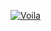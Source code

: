 [![Voila](https://mybinder.org/badge_logo.svg)](https://mybinder.org/v2/gh/abhishek1tewari/ChatBOT/HEAD?urlpath=voila/chatbot.ipynb)
